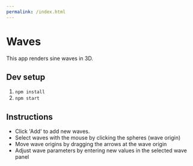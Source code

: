 ```yaml
---
permalink: /index.html
---
```


# Waves

This app renders sine waves in 3D. 

## Dev setup

1. `npm install`
2. `npm start`

## Instructions

* Click 'Add' to add new waves.
* Select waves with the mouse by clicking the spheres (wave origin)
* Move wave origins by dragging the arrows at the wave origin
* Adjust wave parameters by entering new values in the selected wave panel

